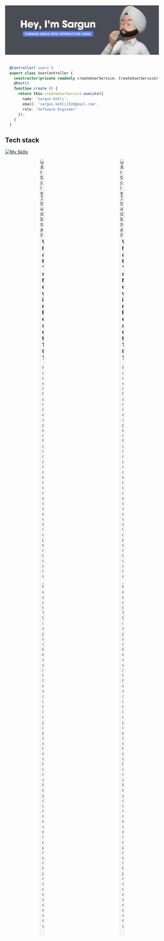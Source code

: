 ![Banner](bnner.png)
```ts

  @Controller('users')
  export class UserController {
    constructor(private readonly createUserService: CreateUserService){ }
    @Post()
    function create () {
      return this.createUserService.execute({
        name: 'Sargun Kohli',
        email: 'sargun.kohli152@gmail.com',
        role: 'Software Engineer'
      });
    }
  }

```

## Tech stack
 
[![My Skills](https://skillicons.dev/icons?i=java,c,nextjs,react,js,ts,html,css,nodejs,mysql,mongodb,redux,bootstrap,docker,vscode,powershell,bash,git,github,jest,tailwindcss,postgres,express,reactnative)](https://skillicons.dev)

<div style="display: flex; flex-wrap: wrap; justify-content: space-around; gap: 20px;">
    <div style="width: 10px; border: 1px solid #ddd; border-radius: 10px; overflow: hidden; box-shadow: 0px 4px 6px rgba(0, 0, 0, 0.1);">
        <a href="https://medium.com/@sargun.kohli152/whats-new-in-react-19-efff0027da41" target="_blank">
            <img src="https://miro.medium.com/v2/resize:fit:1400/format:webp/1*pRJy7vK18HG4r3XpK2NUSw.png" alt="Article Thumbnail" style="max-width: 100%; height: auto; object-fit: cover;">
        </a>
        <div style="padding: 5px;">
            <h3 style="font-size: 18px; margin: 0 0 10px;">What's New in React 19?</h3>
            <p style="font-size: 14px; color: #555;">for enhanced performance to new developer tools, React 19 is packed with exciting updates to make your development process easy</p>
        </div>
    </div>
   <div style="width: 10px; border: 1px solid #ddd; border-radius: 10px; overflow: hidden; box-shadow: 0px 4px 6px rgba(0, 0, 0, 0.1);">
        <a href="https://medium.com/@sargun.kohli152/whats-new-in-react-19-efff0027da41" target="_blank">
            <img src="https://miro.medium.com/v2/resize:fit:1400/format:webp/1*pRJy7vK18HG4r3XpK2NUSw.png" alt="Article Thumbnail" style="max-width: 100%; height: auto; object-fit: cover;">
        </a>
        <div style="padding: 5px;">
            <h3 style="font-size: 18px; margin: 0 0 10px;">What's New in React 19?</h3>
            <p style="font-size: 14px; color: #555;">for enhanced performance to new developer tools, React 19 is packed with exciting updates to make your development process easy</p>
        </div>
    </div>
</div>

